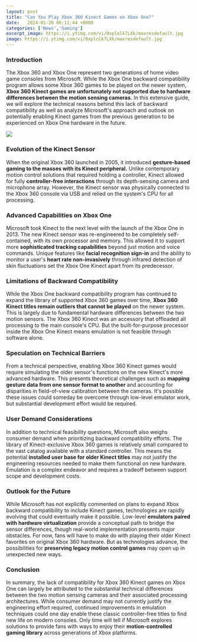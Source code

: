 ```yaml
---
layout: post
title: "Can You Play Xbox 360 Kinect Games on Xbox One?"
date:   2024-01-26 06:11:44 +0000
categories: ['News','Gaming']
excerpt_image: https://i.ytimg.com/vi/0xplolk7LXk/maxresdefault.jpg
image: https://i.ytimg.com/vi/0xplolk7LXk/maxresdefault.jpg
---
```


### Introduction
The Xbox 360 and Xbox One represent two generations of home video game consoles from Microsoft. While the Xbox One backward compatibility program allows some Xbox 360 games to be played on the newer system, **Xbox 360 Kinect games are unfortunately not supported due to hardware differences between the motion sensing cameras.** In this extensive guide, we will explore the technical reasons behind this lack of backward compatibility as well as analyze Microsoft's approach and outlook on potentially enabling Kinect games from the previous generation to be experienced on Xbox One hardware in the future.

![](https://i.ytimg.com/vi/0xplolk7LXk/maxresdefault.jpg)
### Evolution of the Kinect Sensor 
When the original Xbox 360 launched in 2005, it introduced **gesture-based gaming to the masses with its Kinect peripheral.** Unlike contemporary motion control solutions that required holding a controller, Kinect allowed for fully **controller-free interactions** through its depth-sensing camera and microphone array. However, the Kinect sensor was physically connected to the Xbox 360 console via USB and relied on the system's CPU for all processing. 
### Advanced Capabilities on Xbox One
Microsoft took Kinect to the next level with the launch of the Xbox One in 2013. The new Kinect sensor was re-engineered to be completely self-contained, with its own processor and memory. This allowed it to support more **sophisticated tracking capabilities** beyond just motion and voice commands. Unique features like **facial recognition sign-in** and the ability to monitor a user's **heart rate non-invasively** through infrared detection of skin fluctuations set the Xbox One Kinect apart from its predecessor.
### Limitations of Backward Compatibility 
While the Xbox One backward compatibility program has continued to expand the library of supported Xbox 360 games over time, **Xbox 360 Kinect titles remain outliers that cannot be played** on the newer system. This is largely due to fundamental hardware differences between the two motion sensors. The Xbox 360 Kinect was an accessory that offloaded all processing to the main console's CPU. But the built-for-purpose processor inside the Xbox One Kinect means emulation is not feasible through software alone. 
### Speculation on Technical Barriers
From a technical perspective, enabling Xbox 360 Kinect games would require simulating the older sensor's functions on the new Kinect's more advanced hardware. This presents theoretical challenges such as **mapping gesture data from one sensor format to another** and accounting for disparities in field-of-view calibration between the cameras. It's possible these issues could someday be overcome through low-level emulator work, but substantial development effort would be required.
### User Demand Considerations
In addition to technical feasibility questions, Microsoft also weighs consumer demand when prioritizing backward compatibility efforts. The library of Kinect-exclusive Xbox 360 games is relatively small compared to the vast catalog available with a standard controller. This means the potential **installed user base for older Kinect titles** may not justify the engineering resources needed to make them functional on new hardware. Emulation is a complex endeavor and requires a tradeoff between support scope and development costs.
### Outlook for the Future
While Microsoft has not explicitly commented on plans to expand Xbox backward compatibility to include Kinect games, technologies are rapidly evolving that could eventually make it possible. Low-level **emulators paired with hardware virtualization** provide a conceptual path to bridge the sensor differences, though real-world implementation presents major obstacles. For now, fans will have to make do with playing their older Kinect favorites on original Xbox 360 hardware. But as technologies advance, the possibilities for **preserving legacy motion control games** may open up in unexpected new ways.
### Conclusion
In summary, the lack of compatibility for Xbox 360 Kinect games on Xbox One can largely be attributed to the substantial technical differences between the two motion sensing cameras and their associated processing architectures. While consumer demand may not currently justify the engineering effort required, continued improvements in emulation techniques could one day enable these classic controller-free titles to find new life on modern consoles. Only time will tell if Microsoft explores solutions to provide fans with ways to enjoy their **motion-controlled gaming library** across generations of Xbox platforms.